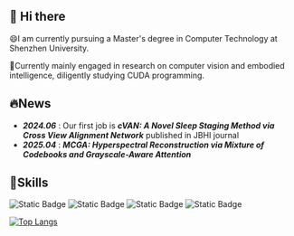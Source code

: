 ## 👋 Hi there 
😄I am currently pursuing a Master's degree in Computer Technology at Shenzhen University.

🤯Currently mainly engaged in research on computer vision and embodied intelligence, diligently studying CUDA programming.

## 🔥News
+ ***2024.06*** : Our first job is ***cVAN: A Novel Sleep Staging Method via Cross View Alignment Network*** published in JBHI journal
+ ***2025.04*** : ***MCGA: Hyperspectral Reconstruction via Mixture of Codebooks and Grayscale-Aware Attention***


## 🖖Skills
![Static Badge](https://img.shields.io/badge/OpenHarmony-oh) ![Static Badge](https://img.shields.io/badge/cuda-cu) ![Static Badge](https://img.shields.io/badge/pytorch-pt) ![Static Badge](https://img.shields.io/badge/cmake-cm)




[![Top Langs](https://github-readme-stats.vercel.app/api/top-langs/?username=Fibonaccirabbit&layout=compact)](https://github.com/anuraghazra/github-readme-stats)

<!--
**Fibonaccirabbit/Fibonaccirabbit** is a ✨ _special_ ✨ repository because its `README.md` (this file) appears on your GitHub profile.

Here are some ideas to get you started:

- 🔭 I’m currently working on ...
- 🌱 I’m currently learning ...
- 👯 I’m looking to collaborate on ...
- 🤔 I’m looking for help with ...
- 💬 Ask me about ...
- 📫 How to reach me: ...
- 😄 Pronouns: ...
- ⚡ Fun fact: ...
-->
